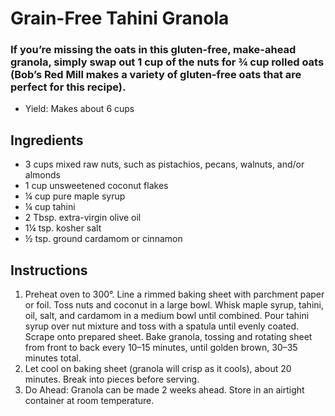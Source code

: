 # Grain-Free Tahini Granola
### If you’re missing the oats in this gluten-free, make-ahead granola, simply swap out 1 cup of the nuts for ¾ cup rolled oats (Bob’s Red Mill makes a variety of gluten-free oats that are perfect for this recipe).

* Yield: Makes about 6 cups
## Ingredients 
* 3 cups mixed raw nuts, such as pistachios, pecans, walnuts, and/or almonds
* 1 cup unsweetened coconut flakes
* ¼ cup pure maple syrup
* ¼ cup tahini
* 2 Tbsp. extra-virgin olive oil
* 1¼  tsp. kosher salt
* ½ tsp. ground cardamom or cinnamon
## Instructions
1. Preheat oven to 300°. Line a rimmed baking sheet with parchment paper or foil. Toss nuts and coconut in a large bowl. Whisk maple syrup, tahini, oil, salt, and cardamom in a medium bowl until combined. Pour tahini syrup over nut mixture and toss with a spatula until evenly coated. Scrape onto prepared sheet. Bake granola, tossing and rotating sheet from front to back every 10–15 minutes, until golden brown, 30–35 minutes total.
2. Let cool on baking sheet (granola will crisp as it cools), about 20 minutes. Break into pieces before serving.
3. Do Ahead: Granola can be made 2 weeks ahead. Store in an airtight container at room temperature.
